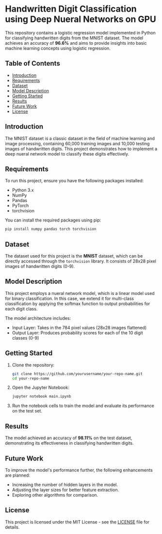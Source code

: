 # Handwritten Digit Classification using Deep Nueral Networks on GPU

This repository contains a logistic regression model implemented in Python for classifying handwritten digits from the MNIST dataset. The model achieves an accuracy of **96.6%** and aims to provide insights into basic machine learning concepts using logistic regression.

## Table of Contents

- [Introduction](#introduction)
- [Requirements](#requirements)
- [Dataset](#dataset)
- [Model Description](#model-description)
- [Getting Started](#getting-started)
- [Results](#results)
- [Future Work](#future-work)
- [License](#license)

## Introduction

The MNIST dataset is a classic dataset in the field of machine learning and image processing, containing 60,000 training images and 10,000 testing images of handwritten digits. This project demonstrates how to implement a deep nueral network model to classify these digits effectively.

## Requirements

To run this project, ensure you have the following packages installed:

- Python 3.x
- NumPy
- Pandas
- PyTorch
- torchvision

You can install the required packages using pip:

```bash
pip install numpy pandas torch torchvision
```

## Dataset

The dataset used for this project is the **MNIST** dataset, which can be directly accessed through the `torchvision` library. It consists of 28x28 pixel images of handwritten digits (0-9).

## Model Description

This project employs a nueral network model, which is a linear model used for binary classification. In this case, we extend it for multi-class classification by applying the softmax function to output probabilities for each digit class.

The model architecture includes:

- Input Layer: Takes in the 784 pixel values (28x28 images flattened)
- Output Layer: Produces probability scores for each of the 10 digit classes (0-9)

## Getting Started

1. Clone the repository:

    ```bash
    git clone https://github.com/yourusername/your-repo-name.git
    cd your-repo-name
    ```

2. Open the Jupyter Notebook:

    ```bash
    jupyter notebook main.ipynb
    ```

3. Run the notebook cells to train the model and evaluate its performance on the test set.

## Results

The model achieved an accuracy of **98.11%** on the test dataset, demonstrating its effectiveness in classifying handwritten digits.

## Future Work

To improve the model's performance further, the following enhancements are planned:

- Increasing the number of hidden layers in the model.
- Adjusting the layer sizes for better feature extraction.
- Exploring other algorithms for comparison.

## License

This project is licensed under the MIT License - see the [LICENSE](LICENSE) file for details.
